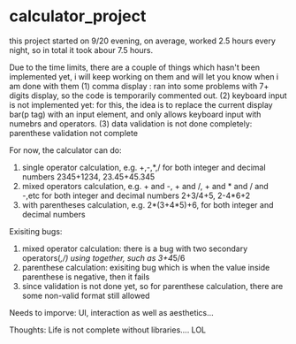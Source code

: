 # calculator_project


this project started on 9/20 evening, on average, worked 2.5 hours every night, so in total it took abour 7.5 hours.

Due to the time limits, there are a couple of things which hasn't been implemented yet, i will keep working on them 
and will let you know when i am done with them
 (1) comma display : ran into some problems with 7+ digits display, so the code is temporarily commented out.
 (2) keyboard input is not implemented yet: for this, the idea is to replace the current display bar(p tag) with an input element,
     and only allows keyboard input with numebrs and operators.
 (3) data validation is not done completely: parenthese validation not complete 

For now, the calculator can do:
  1. single operator calculation, e.g. +,-,*,/ for both integer and decimal numbers
     2345+1234, 23.45+45.345
  2. mixed operators calculation, e.g. + and -, + and /, + and * and / and -,etc for both integer and decimal numbers
     2+3/4+5, 2-4*6+2
  3. with parentheses calculation, e.g. 2*(3+4*5)+6, for both integer and decimal numbers
    
  
  
Exisiting bugs:
  1. mixed operator calculation: there is a bug with two secondary operators(*,/) using together, such as 3+4*5/6
  2. parenthese calculation:  exisiting bug which is when the value inside parenthese is negative, then it fails
  3. since validation is not done yet, so for parenthese calculation, there are some non-valid format still allowed

Needs to imporve:
 UI, interaction as well as aesthetics... 
 
 
Thoughts:
   Life is not complete without libraries.... LOL 
